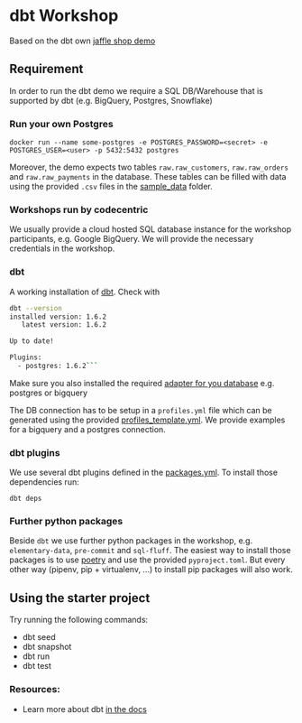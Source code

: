 # dbt Workshop

Based on the dbt own [jaffle shop demo](https://github.com/dbt-labs/jaffle_shop)

## Requirement

In order to run the dbt demo we require a SQL DB/Warehouse that is supported by dbt (e.g. BigQuery, Postgres, Snowflake)

### Run your own Postgres

```
docker run --name some-postgres -e POSTGRES_PASSWORD=<secret> -e POSTGRES_USER=<user> -p 5432:5432 postgres
```

Moreover, the demo expects two tables `raw.raw_customers`, `raw.raw_orders` and `raw.raw_payments` in the database.
These tables can be filled with data using the provided `.csv` files in the [sample_data](sample_data) folder.

### Workshops run by codecentric

We usually provide a cloud hosted SQL database instance for the workshop participants, e.g. Google BigQuery. We will
provide the necessary credentials in the workshop.

### dbt

A working installation of [dbt](https://docs.getdbt.com/docs/get-started/installation).
Check with

```bash
dbt --version
installed version: 1.6.2
   latest version: 1.6.2

Up to date!

Plugins:
  - postgres: 1.6.2```
```

Make sure you also installed the
required [adapter for you database](https://docs.getdbt.com/docs/supported-data-platforms)
e.g. postgres or bigquery

The DB connection has to be setup in a `profiles.yml` file which can be generated using the
provided [profiles_template.yml](profiles_template.yml). We provide examples for a bigquery and a postgres connection.

### dbt plugins

We use several dbt plugins defined in the [packages.yml](packages.yml). To install those dependencies run:

```
dbt deps
```

### Further python packages

Beside `dbt` we use further python packages in the workshop, e.g. `elementary-data`, `pre-commit` and `sql-fluff`. The
easiest way to install those packages is to use [poetry](https://python-poetry.org/) and use the
provided `pyproject.toml`. But every other way (pipenv, pip + virtualenv, ...) to install pip packages will also work.

## Using the starter project

Try running the following commands:

- dbt seed
- dbt snapshot
- dbt run
- dbt test

### Resources:

- Learn more about dbt [in the docs](https://docs.getdbt.com/docs/introduction)
